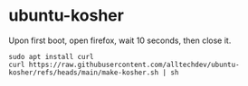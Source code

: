 # ubuntu-kosher

Upon first boot, open firefox, wait 10 seconds, then close it.

```
sudo apt install curl
curl https://raw.githubusercontent.com/alltechdev/ubuntu-kosher/refs/heads/main/make-kosher.sh | sh
```
